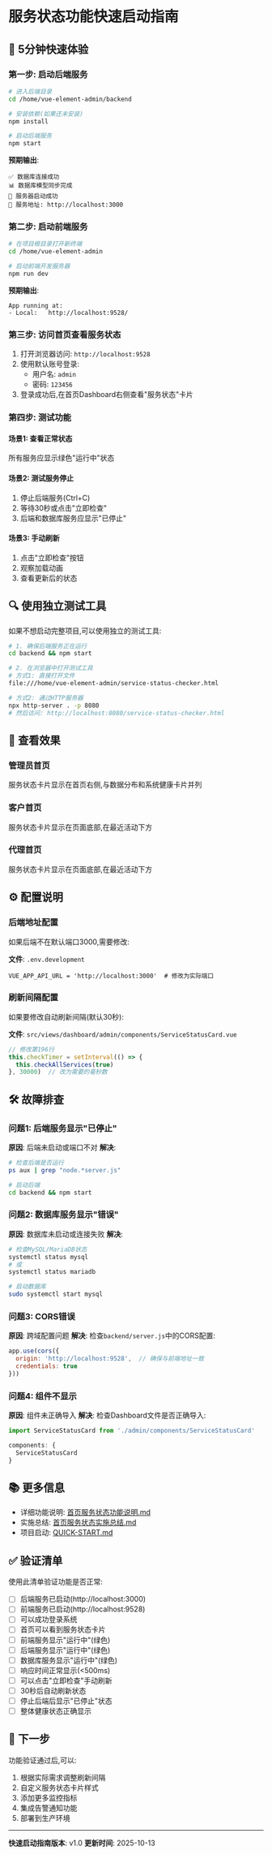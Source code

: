 # 服务状态功能快速启动指南

## 🚀 5分钟快速体验

### 第一步: 启动后端服务

```bash
# 进入后端目录
cd /home/vue-element-admin/backend

# 安装依赖(如果还未安装)
npm install

# 启动后端服务
npm start
```

**预期输出**:
```
✅ 数据库连接成功
📊 数据库模型同步完成
🚀 服务器启动成功
📍 服务地址: http://localhost:3000
```

### 第二步: 启动前端服务

```bash
# 在项目根目录打开新终端
cd /home/vue-element-admin

# 启动前端开发服务器
npm run dev
```

**预期输出**:
```
App running at:
- Local:   http://localhost:9528/
```

### 第三步: 访问首页查看服务状态

1. 打开浏览器访问: `http://localhost:9528`
2. 使用默认账号登录:
   - 用户名: `admin`
   - 密码: `123456`
3. 登录成功后,在首页Dashboard右侧查看"服务状态"卡片

### 第四步: 测试功能

#### 场景1: 查看正常状态
所有服务应显示绿色"运行中"状态

#### 场景2: 测试服务停止
1. 停止后端服务(Ctrl+C)
2. 等待30秒或点击"立即检查"
3. 后端和数据库服务应显示"已停止"

#### 场景3: 手动刷新
1. 点击"立即检查"按钮
2. 观察加载动画
3. 查看更新后的状态

## 🔍 使用独立测试工具

如果不想启动完整项目,可以使用独立的测试工具:

```bash
# 1. 确保后端服务正在运行
cd backend && npm start

# 2. 在浏览器中打开测试工具
# 方式1: 直接打开文件
file:///home/vue-element-admin/service-status-checker.html

# 方式2: 通过HTTP服务器
npx http-server . -p 8080
# 然后访问: http://localhost:8080/service-status-checker.html
```

## 📱 查看效果

### 管理员首页
服务状态卡片显示在首页右侧,与数据分布和系统健康卡片并列

### 客户首页
服务状态卡片显示在页面底部,在最近活动下方

### 代理首页
服务状态卡片显示在页面底部,在最近活动下方

## ⚙️ 配置说明

### 后端地址配置
如果后端不在默认端口3000,需要修改:

**文件**: `.env.development`
```env
VUE_APP_API_URL = 'http://localhost:3000'  # 修改为实际端口
```

### 刷新间隔配置
如果要修改自动刷新间隔(默认30秒):

**文件**: `src/views/dashboard/admin/components/ServiceStatusCard.vue`
```javascript
// 修改第196行
this.checkTimer = setInterval(() => {
  this.checkAllServices(true)
}, 30000)  // 改为需要的毫秒数
```

## 🛠️ 故障排查

### 问题1: 后端服务显示"已停止"

**原因**: 后端未启动或端口不对
**解决**:
```bash
# 检查后端是否运行
ps aux | grep "node.*server.js"

# 启动后端
cd backend && npm start
```

### 问题2: 数据库服务显示"错误"

**原因**: 数据库未启动或连接失败
**解决**:
```bash
# 检查MySQL/MariaDB状态
systemctl status mysql
# 或
systemctl status mariadb

# 启动数据库
sudo systemctl start mysql
```

### 问题3: CORS错误

**原因**: 跨域配置问题
**解决**: 检查`backend/server.js`中的CORS配置:
```javascript
app.use(cors({
  origin: 'http://localhost:9528',  // 确保与前端地址一致
  credentials: true
}))
```

### 问题4: 组件不显示

**原因**: 组件未正确导入
**解决**: 检查Dashboard文件是否正确导入:
```javascript
import ServiceStatusCard from './admin/components/ServiceStatusCard'

components: {
  ServiceStatusCard
}
```

## 📚 更多信息

- 详细功能说明: [首页服务状态功能说明.md](./首页服务状态功能说明.md)
- 实施总结: [首页服务状态实施总结.md](./首页服务状态实施总结.md)
- 项目启动: [QUICK-START.md](./QUICK-START.md)

## ✅ 验证清单

使用此清单验证功能是否正常:

- [ ] 后端服务已启动(http://localhost:3000)
- [ ] 前端服务已启动(http://localhost:9528)
- [ ] 可以成功登录系统
- [ ] 首页可以看到服务状态卡片
- [ ] 前端服务显示"运行中"(绿色)
- [ ] 后端服务显示"运行中"(绿色)
- [ ] 数据库服务显示"运行中"(绿色)
- [ ] 响应时间正常显示(<500ms)
- [ ] 可以点击"立即检查"手动刷新
- [ ] 30秒后自动刷新状态
- [ ] 停止后端后显示"已停止"状态
- [ ] 整体健康状态正确显示

## 🎯 下一步

功能验证通过后,可以:

1. 根据实际需求调整刷新间隔
2. 自定义服务状态卡片样式
3. 添加更多监控指标
4. 集成告警通知功能
5. 部署到生产环境

---

**快速启动指南版本**: v1.0
**更新时间**: 2025-10-13
